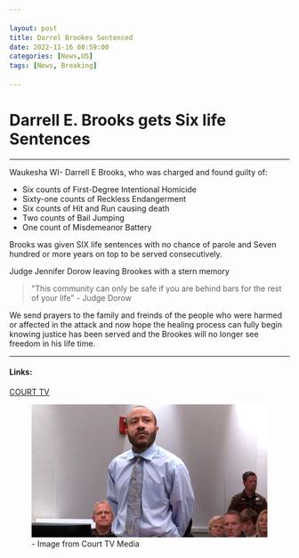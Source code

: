 ```yaml
---

layout: post
title: Darrel Brookes Sentenced
date: 2022-11-16 08:59:00 
categories: [News,US]
tags: [News, Breaking]

---
```


# Darrell E. Brooks gets Six life Sentences
---

Waukesha WI- Darrell E Brooks, who was charged and found guilty of:

* Six counts of First-Degree Intentional Homicide
* Sixty-one counts of Reckless Endangerment
* Six counts of Hit and Run causing death
* Two counts of Bail Jumping
* One count of Misdemeanor Battery

Brooks was given SIX life sentences with no chance of parole and Seven hundred or more years on top to be served consecutively.

Judge Jennifer Dorow leaving Brookes with a stern memory 

>"This community can only be safe if you are behind bars for the rest of your life" - Judge Dorow


We send prayers to the family and freinds of the people who were harmed or affected in the attack and now hope the healing process can fully begin knowing justice has been served and the Brookes will no longer see freedom in his life time.

---

#### Links:

[COURT TV](https://www.courttv.com/)


<figure>
    <img src = "https://raw.githubusercontent.com/EnderRookwood/enderrookwood.github.io/main/images/Court-TV-Brooks-Trial.jpg">
    <figcaption>- Image from Court TV Media

